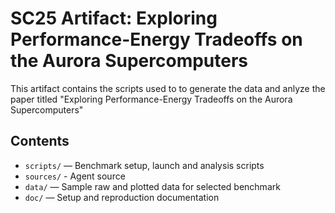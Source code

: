 # SC25 Artifact: Exploring Performance-Energy Tradeoffs on the  Aurora Supercomputers

This artifact contains the scripts used to to generate the data and anlyze the paper titled "Exploring Performance-Energy Tradeoffs on the  Aurora Supercomputers"

## Contents
- `scripts/` — Benchmark setup, launch and analysis scripts
- `sources/` - Agent source
- `data/` — Sample raw and plotted data for selected benchmark 
- `doc/` — Setup and reproduction documentation


